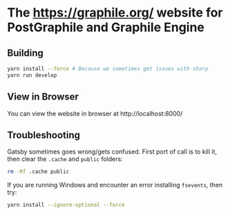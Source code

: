 # The https://graphile.org/ website for PostGraphile and Graphile Engine

## Building

```bash
yarn install --force # Because we sometimes get issues with sharp
yarn run develop
```

## View in Browser

You can view the website in browser at http://localhost:8000/

## Troubleshooting

Gatsby sometimes goes wrong/gets confused. First port of call is to kill it,
then clear the `.cache` and `public` folders:

```bash
rm -Rf .cache public
```

If you are running Windows and encounter an error installing `fsevents`, then
try:

```bash
yarn install --ignore-optional --force
```
